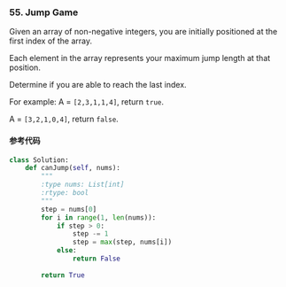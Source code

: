 ### 55. Jump Game

Given an array of non-negative integers, you are initially positioned at the first index of the array.

Each element in the array represents your maximum jump length at that position.

Determine if you are able to reach the last index.

For example:
A = `[2,3,1,1,4]`, return `true`.

A = `[3,2,1,0,4]`, return `false`.

#### 参考代码

```python
class Solution:
    def canJump(self, nums):
        """
        :type nums: List[int]
        :rtype: bool
        """
        step = nums[0]
        for i in range(1, len(nums)):
            if step > 0:
                step -= 1
                step = max(step, nums[i])
            else:
                return False
        
        return True
```


